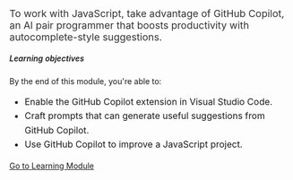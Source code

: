 ﻿---
Title: Using GitHub Copilot with JavaScript
Source: insert.sql
---
<!-- Summary --> <p style="font-size: 1.1rem; color: #333;"> To work with JavaScript, take advantage of GitHub Copilot, an AI pair programmer that boosts productivity with autocomplete-style suggestions. </p> <!-- Learning Objectives --> <h5 class="mt-4" style="font-weight: 600;">Learning objectives</h5> <p>By the end of this module, you're able to:</p> <ul style="font-size: 1rem; line-height: 1.6;"> <li>Enable the GitHub Copilot extension in Visual Studio Code.</li> <li>Craft prompts that can generate useful suggestions from GitHub Copilot.</li> <li>Use GitHub Copilot to improve a JavaScript project.</li> </ul> <!-- CTA Button --> <div class="mt-4"> <a href="https://learn.microsoft.com/en-us/training/modules/introduction-copilot-javascript/" target="_blank" class="btn btn-primary"> Go to Learning Module </a> </div>
